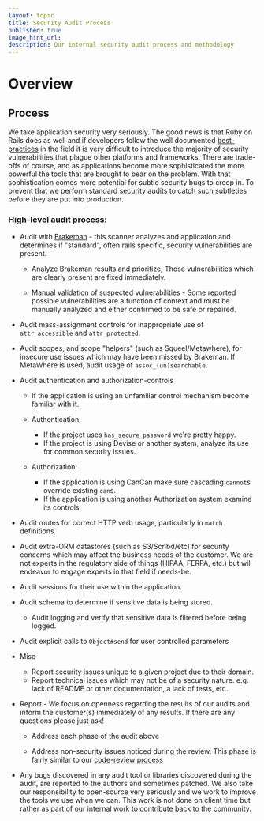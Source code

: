 ```yaml
---
layout: topic
title: Security Audit Process
published: true
image_hint_url:
description: Our internal security audit process and methodology
---
```


# Overview

## Process

We take application security very seriously.  The good news is
that Ruby on Rails does as well and if developers follow the well documented
[best-practices](http://guides.rubyonrails.org/security.html) in the field it is
very difficult to introduce the majority of security vulnerabilities that plague
other platforms and frameworks.  There are trade-offs of course, and as
applications become more sophisticated the more powerful the tools that are
brought to bear on the problem.  With that sophistication comes more potential
for subtle security bugs to creep in.  To prevent that we perform standard
security audits to catch such subtleties before they are put into production.

### High-level audit process:
* Audit with [Brakeman](http://brakemanscanner.org/) - this scanner analyzes and
  application and determines if "standard", often rails specific, security
  vulnerabilities are present.

  * Analyze Brakeman results and prioritize; Those vulnerabilities which are
    clearly present are fixed immediately.

  * Manual validation of suspected vulnerabilities - Some reported possible
    vulnerabilities are a function of context and must be manually analyzed
    and either confirmed to be safe or repaired.

* Audit mass-assignment controls for inappropriate use of `attr_accessible` and
  `attr_protected`.

* Audit scopes, and scope "helpers" (such as Squeel/Metawhere), for insecure
  use issues which may have been missed by Brakeman.  If MetaWhere is used,
  audit usage of `assoc_(un)searchable`.

* Audit authentication and authorization-controls

  * If the application is using an unfamiliar control mechanism become familiar
    with it.

  * Authentication:

    * If the project uses `has_secure_password` we're pretty happy.
    * If the project is using Devise or another system, analyze its use for
      common security issues.

  * Authorization:

    * If the application is using CanCan make sure cascading `cannot`s override
      existing `can`s.
    * If the application is using another Authorization system examine its
      controls

* Audit routes for correct HTTP verb usage, particularly in `match` definitions.

* Audit extra-ORM datastores (such as S3/Scribd/etc) for security concerns
  which may affect the business needs of the customer.  We are not experts in
  the regulatory side of things (HIPAA, FERPA, etc.) but will endeavor to engage
  experts in that field if needs-be.

* Audit sessions for their use within the application.

* Audit schema to determine if sensitive data is being stored.
    * Audit logging and verify that sensitive data is filtered before being logged.

* Audit explicit calls to `Object#send` for user controlled parameters

* Misc
    * Report security issues unique to a given project due to their domain.
    * Report technical issues which may not be of a security nature. e.g. lack
      of README or other documentation, a lack of tests, etc.

* Report - We focus on openness regarding the results of our audits and inform
  the customer(s) immediately of any results.  If there are any questions please
  just ask!

  * Address each phase of the audit above

  * Address non-security issues noticed during the review.  This phase is
    fairly similar to our [code-review process](http://not-so-secret-sauce.highgroove.com/topics/code-reviews-howto.html)

* Any bugs discovered in any audit tool or libraries discovered during the
  audit, are reported to the authors and sometimes patched. We also 
  take our responsibility to open-source very seriously and we work to
  improve the tools we use when we can.  This work is not done on client
  time but rather as part of our internal work to contribute back to the
  community.
